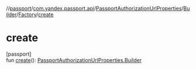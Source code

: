 //[passport](../../../../../index.md)/[com.yandex.passport.api](../../../index.md)/[PassportAuthorizationUrlProperties](../../index.md)/[Builder](../index.md)/[Factory](index.md)/[create](create.md)

# create

[passport]\
fun [create](create.md)(): [PassportAuthorizationUrlProperties.Builder](../index.md)
